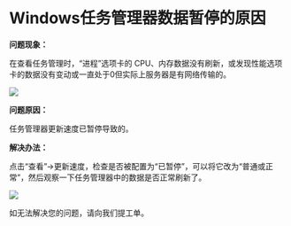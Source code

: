 # Windows任务管理器数据暂停的原因
**问题现象：**

在查看任务管理时，“进程”选项卡的 CPU、内存数据没有刷新，或发现性能选项卡的数据没有变动或一直处于0但实际上服务器是有网络传输的。

![](https://github.com/jdcloudcom/cn/blob/edit/image/Elastic-Compute/Virtual-Machine/Windows/Windows%E4%BB%BB%E5%8A%A1%E7%AE%A1%E7%90%86%E5%99%A8%E6%95%B0%E6%8D%AE%E6%9A%82%E5%81%9C%E7%9A%84%E5%8E%9F%E5%9B%A001.png)

**问题原因：**

任务管理器更新速度已暂停导致的。

**解决办法：**

点击“查看”->更新速度，检查是否被配置为“已暂停”，可以将它改为“普通或正常”，然后观察一下任务管理器中的数据是否正常刷新了。

![](https://github.com/jdcloudcom/cn/blob/edit/image/Elastic-Compute/Virtual-Machine/Windows/Windows%E4%BB%BB%E5%8A%A1%E7%AE%A1%E7%90%86%E5%99%A8%E6%95%B0%E6%8D%AE%E6%9A%82%E5%81%9C%E7%9A%84%E5%8E%9F%E5%9B%A002.png)

如无法解决您的问题，请向我们提工单。
